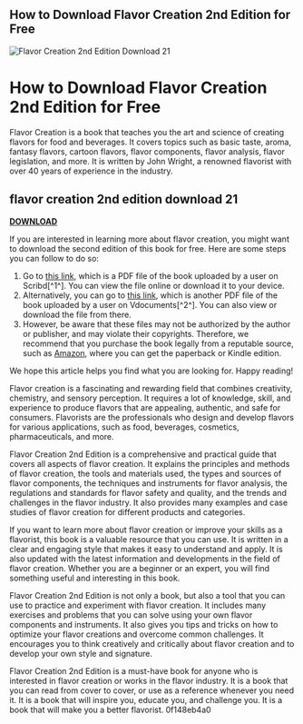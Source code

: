 ## How to Download Flavor Creation 2nd Edition for Free

 
![Flavor Creation 2nd Edition Download 21](https://encrypted-tbn3.gstatic.com/images?q=tbn:ANd9GcQuQERl6RML2EjEaBvsmZA2y1hwn-BvzCnt34SSwtJV6P5SeDpVaImkckk)

 
# How to Download Flavor Creation 2nd Edition for Free
 
Flavor Creation is a book that teaches you the art and science of creating flavors for food and beverages. It covers topics such as basic taste, aroma, fantasy flavors, cartoon flavors, flavor components, flavor analysis, flavor legislation, and more. It is written by John Wright, a renowned flavorist with over 40 years of experience in the industry.
 
## flavor creation 2nd edition download 21


[**DOWNLOAD**](https://www.google.com/url?q=https%3A%2F%2Furlca.com%2F2tKBEA&sa=D&sntz=1&usg=AOvVaw2KC0gmmjlCGWUActyN4Nnz)

 
If you are interested in learning more about flavor creation, you might want to download the second edition of this book for free. Here are some steps you can follow to do so:
 
1. Go to [this link](https://www.scribd.com/doc/250433756/54210946-Flavour-Creation-pdf), which is a PDF file of the book uploaded by a user on Scribd[^1^]. You can view the file online or download it to your device.
2. Alternatively, you can go to [this link](https://vdocuments.mx/flavor-creation-2nd-edition-download-21.html), which is another PDF file of the book uploaded by a user on Vdocuments[^2^]. You can also view or download the file from there.
3. However, be aware that these files may not be authorized by the author or publisher, and may violate their copyrights. Therefore, we recommend that you purchase the book legally from a reputable source, such as [Amazon](https://www.amazon.com/Flavor-Creation-John-Wright/dp/1932633216), where you can get the paperback or Kindle edition.

We hope this article helps you find what you are looking for. Happy reading!
  
Flavor creation is a fascinating and rewarding field that combines creativity, chemistry, and sensory perception. It requires a lot of knowledge, skill, and experience to produce flavors that are appealing, authentic, and safe for consumers. Flavorists are the professionals who design and develop flavors for various applications, such as food, beverages, cosmetics, pharmaceuticals, and more.
 
Flavor Creation 2nd Edition is a comprehensive and practical guide that covers all aspects of flavor creation. It explains the principles and methods of flavor creation, the tools and materials used, the types and sources of flavor components, the techniques and instruments for flavor analysis, the regulations and standards for flavor safety and quality, and the trends and challenges in the flavor industry. It also provides many examples and case studies of flavor creation for different products and categories.
 
If you want to learn more about flavor creation or improve your skills as a flavorist, this book is a valuable resource that you can use. It is written in a clear and engaging style that makes it easy to understand and apply. It is also updated with the latest information and developments in the field of flavor creation. Whether you are a beginner or an expert, you will find something useful and interesting in this book.
  
Flavor Creation 2nd Edition is not only a book, but also a tool that you can use to practice and experiment with flavor creation. It includes many exercises and problems that you can solve using your own flavor components and instruments. It also gives you tips and tricks on how to optimize your flavor creations and overcome common challenges. It encourages you to think creatively and critically about flavor creation and to develop your own style and signature.
 
Flavor Creation 2nd Edition is a must-have book for anyone who is interested in flavor creation or works in the flavor industry. It is a book that you can read from cover to cover, or use as a reference whenever you need it. It is a book that will inspire you, educate you, and challenge you. It is a book that will make you a better flavorist.
 0f148eb4a0
